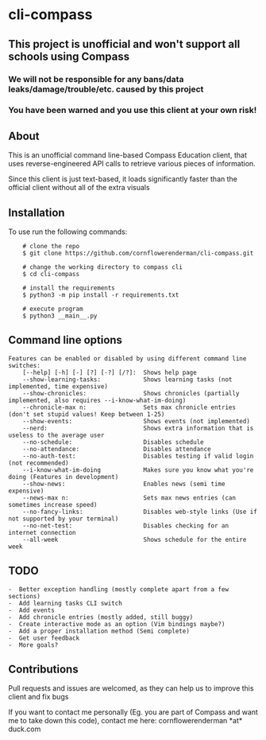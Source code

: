 # cli-compass

## This project is unofficial and won't support all schools using Compass

### We will not be responsible for any bans/data leaks/damage/trouble/etc. caused by this project
### You have been warned and you use this client at your own risk!


## About

This is an unofficial command line-based Compass Education client, that uses reverse-engineered API calls to retrieve various pieces of information.

Since this client is just text-based, it loads significantly faster than the official client without all of the extra visuals

## Installation

To use run the following commands:

``` shell
    # clone the repo
    $ git clone https://github.com/cornflowerenderman/cli-compass.git

    # change the working directory to compass cli
    $ cd cli-compass

    # install the requirements
    $ python3 -m pip install -r requirements.txt

    # execute program
    $ python3 __main__.py
```

## Command line options

```
Features can be enabled or disabled by using different command line switches:
    [--help] [-h] [-] [?] [-?] [/?]:  Shows help page
    --show-learning-tasks:            Shows learning tasks (not implemented, time expensive)
    --show-chronicles:                Shows chronicles (partially implemented, also requires --i-know-what-im-doing)
    --chronicle-max n:                Sets max chronicle entries (don't set stupid values! Keep between 1-25)
    --show-events:                    Shows events (not implemented)
    --nerd:                           Shows extra information that is useless to the average user
    --no-schedule:                    Disables schedule
    --no-attendance:                  Disables attendance
    --no-auth-test:                   Disables testing if valid login (not recommended)
    --i-know-what-im-doing            Makes sure you know what you're doing (Features in development)
    --show-news:                      Enables news (semi time expensive)
    --news-max n:                     Sets max news entries (can sometimes increase speed)
    --no-fancy-links:                 Disables web-style links (Use if not supported by your terminal)
    --no-net-test:                    Disables checking for an internet connection
    --all-week                        Shows schedule for the entire week
```
## TODO
    
    -  Better exception handling (mostly complete apart from a few sections)
    -  Add learning tasks CLI switch
    -  Add events
    -  Add chronicle entries (mostly added, still buggy)
    -  Create interactive mode as an option (Vim bindings maybe?)
    -  Add a proper installation method (Semi complete)
    -  Get user feedback
    -  More goals?

## Contributions

Pull requests and issues are welcomed, as they can help us to improve this client and fix bugs

If you want to contact me personally (Eg. you are part of Compass and want me to take down this code), contact me here: cornflowerenderman \*at\* duck.com
